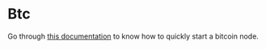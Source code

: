 # Btc

Go through [this documentation](https://github.com/threefoldtech/builders/tree/development/builders/play/btcnode) to know how to quickly start a bitcoin node.

